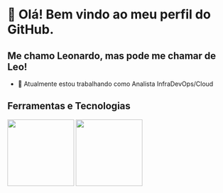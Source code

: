 # 👋 Olá! Bem vindo ao meu perfil do GitHub.
## Me chamo Leonardo, mas pode me chamar de Leo!

- 🔭 Atualmente estou trabalhando como Analista InfraDevOps/Cloud



## Ferramentas e Tecnologias 

<img src="https://cdn.jsdelivr.net/gh/devicons/devicon/icons/terraform/terraform-original-wordmark.svg" width="150" height="150"/>
<img src="https://cdn.jsdelivr.net/gh/devicons/devicon/icons/amazonwebservices/amazonwebservices-plain-wordmark.svg" width="150" height="150"/> 


